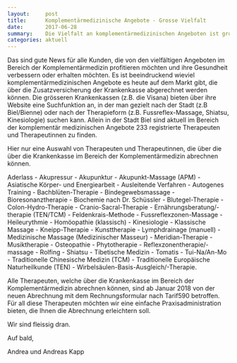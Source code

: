 ```yaml
---
layout:     post
title:      Komplementärmedizinische Angebote - Grosse Vielfalt
date:       2017-06-28
summary:    Die Vielfalt an komplementärmedizinischen Angeboten ist gross
categories: aktuell
---
```

Das sind gute News für alle Kunden, die von den vielfältigen Angeboten im Bereich der Komplementärmedizin profitieren möchten und ihre Gesundheit verbessern oder erhalten möchten. 
Es ist beeindruckend wieviel komplementärmedizinischen Angebote es heute auf dem Markt gibt, die über die Zusatzversicherung der Krankenkasse abgerechnet werden können. 
Die grösseren Krankenkassen (z.B. die Visana) bieten über ihre Website eine Suchfunktion an,
in der man gezielt nach der Stadt (z.B Biel/Bienne) oder nach der Therapieform (z.B. Fussreflex-Massage, Shiatsu, Kinesiologie) suchen kann. 
Allein in der Stadt Biel sind aktuell im Bereich der komplementär medizinischen Angebote 233 registrierte Therapeuten und Therapeutinnen zu finden. 

Hier nur eine Auswahl von Therapeuten und Therapeutinnen, die über die über die Krankenkasse im Bereich der Komplementärmedizin abrechnen können.

Aderlass - Akupressur - Akupunktur - Akupunkt-Massage (APM) -Asiatische Körper- und Energiearbeit -
Ausleitende Verfahren - Autogenes Training - Bachblüten-Therapie - Bindegewebsmassage - Bioresonanztherapie - Biochemie nach Dr. Schüssler - Blutegel-Therapie - Colon-Hydro-Therapie - 
Cranio-Sacral-Therapie - Ernährungsberatung/-therapie (TEN/TCM) - Feldenkrais-Methode - Fussreflexzonen-Massage - Heileurythmie - Homöopathie (klassisch) - Kinesiologie -
Klassische Massage - Kneipp-Therapie - Kunsttherapie - Lymphdrainage (manuell) - Medizinische Massage (Medizinischer Masseur) - Meridian-Therapie - Musiktherapie - Osteopathie - 
Phytotherapie - Reflexzonentherapie/-massage - Rolfing - Shiatsu - Tibetische Medizin - Tomatis - Tui-Na/An-Mo - Traditionelle Chinesische Medizin (TCM) - 
Traditionelle Europäische Naturheilkunde (TEN) - Wirbelsäulen-Basis-Ausgleich/-Therapie.

Alle Therapeuten, welche über die Krankenkasse im Bereich der Komplementärmedizin abrechnen können,
sind ab Januar 2018 von der neuen Abrechnung mit dem Rechnungsformular nach Tarif590 betroffen. 
Für all diese Therapeuten möchten wir eine einfache Praxisadministration bieten, die Ihnen die Abrechnung erleichtern soll.


Wir sind fleissig dran.

Auf bald,

Andrea und Andreas Kapp